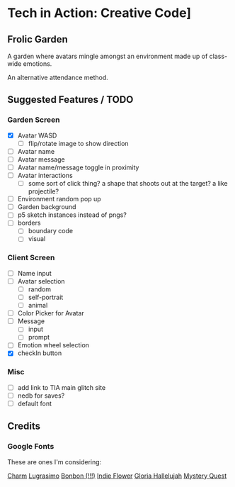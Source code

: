 # Tech in Action: Creative Code]

## Frolic Garden

A garden where avatars mingle amongst an environment made up of class-wide emotions.

An alternative attendance method.

## Suggested Features / TODO

### Garden Screen

- [X] Avatar WASD
  - [ ] flip/rotate image to show direction
- [ ] Avatar name
- [ ] Avatar message
- [ ] Avatar name/message toggle in proximity
- [ ] Avatar interactions
  - [ ] some sort of click thing? a shape that shoots out at the target? a like projectile?
- [ ] Environment random pop up
- [ ] Garden background
- [ ] p5 sketch instances instead of pngs?
- [ ] borders
  - [ ] boundary code
  - [ ] visual

### Client Screen

- [ ] Name input
- [ ] Avatar selection
  - [ ] random
  - [ ] self-portrait
  - [ ] animal
- [ ] Color Picker for Avatar
- [ ] Message
  - [ ] input
  - [ ] prompt
- [ ] Emotion wheel selection
- [X] checkIn button

### Misc

- [ ] add link to TIA main glitch site
- [ ] nedb for saves?
- [ ] default font

## Credits

### Google Fonts

These are ones I'm considering:

[Charm](https://fonts.google.com/specimen/Charm?categoryFilters=Calligraphy:%2FScript%2FFormal)
[Lugrasimo](https://fonts.google.com/specimen/Lugrasimo?categoryFilters=Calligraphy:%2FScript%2FFormal)
[Bonbon (!!!)](https://fonts.google.com/specimen/Bonbon?categoryFilters=Appearance:%2FTheme%2FWacky)
[Indie Flower](https://fonts.google.com/specimen/Indie+Flower?query=flower)
[Gloria Hallelujah](https://fonts.google.com/specimen/Gloria+Hallelujah?categoryFilters=Calligraphy:%2FScript%2FInformal)
[Mystery Quest](https://fonts.google.com/specimen/Mystery+Quest?categoryFilters=Appearance:%2FTheme%2FWacky)
